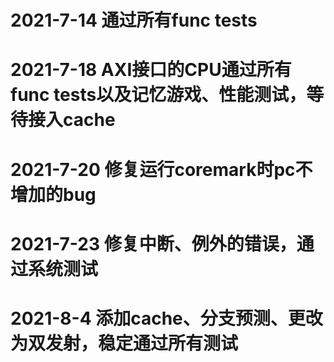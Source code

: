 # 2021-7-14 通过所有func tests
# 2021-7-18 AXI接口的CPU通过所有func tests以及记忆游戏、性能测试，等待接入cache
# 2021-7-20 修复运行coremark时pc不增加的bug
# 2021-7-23 修复中断、例外的错误，通过系统测试
# 2021-8-4 添加cache、分支预测、更改为双发射，稳定通过所有测试